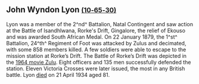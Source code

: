 ## John Wyndon Lyon <small>[(10‑65‑30)](https://brisbane.discovereverafter.com/profile/31976991 "Go to Memorial Information" )</small>

Lyon was a member of the 2^nd^ Battalion, Natal Contingent and saw action at the Battle of Isandhlwana, Rorke's Drift, Gingalore, the relief of Ekouso and was awarded South African Medal. On 22 January 1879, the 1^st^ Battalion, 24^th^ Regiment of Foot was attacked by Zulus and decimated, with some 858 members killed. A few soldiers were able to escape to the mission station at Rorke’s Drift. The Battle of Rorke’s Drift was depicted in the [1964 movie Zulu](https://en.wikipedia.org/wiki/Zulu_(1964_film)). Eight officers and 135 men successfully defended the station. Eleven Victoria Crosses were later issued, the most in any British battle. Lyon [died](https://trove.nla.gov.au/newspaper/article/1193194) on 21 April 1934 aged 81.
